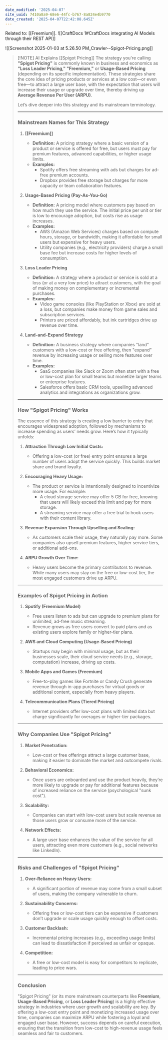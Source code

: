 ```yaml
---
date_modified: '2025-04-07'
site_uuid: 7410a8a9-68e6-44fc-b767-8a824e4b9770
date_created: '2025-04-07T22:42:08.645Z'
---
```


Related to: [[Freemium]].
![[CraftDocs 1#CraftDocs integrating AI Models through their REST API]]

![[Screenshot 2025-01-03 at 5.26.50 PM_Crawler--Spigot-Pricing.png]]

> [!NOTE] AI Explains [[Spigot Pricing]]
> The strategy you're calling **"Spigot Pricing"** is commonly known in business and economics as **"Loss Leader Pricing," "Freemium,"** or **Usage-Based Pricing** (depending on its specific implementation). These strategies share the core idea of pricing products or services at a low cost—or even free—to attract a large user base, with the expectation that users will increase their usage or upgrade over time, thereby driving up **Average Revenue Per User (ARPU)**.
> 
> Let’s dive deeper into this strategy and its mainstream terminology.
> 
> ---
> 
> ### **Mainstream Names for This Strategy**
> 
> 1. **[[Freemium]]**
>     
>     - **Definition:** A pricing strategy where a basic version of a product or service is offered for free, but users must pay for premium features, advanced capabilities, or higher usage limits.
>     - **Examples:**
>         - Spotify offers free streaming with ads but charges for ad-free premium accounts.
>         - Dropbox provides free storage but charges for more capacity or team collaboration features.
> 2. **Usage-Based Pricing (Pay-As-You-Go)**
>     
>     - **Definition:** A pricing model where customers pay based on how much they use the service. The initial price per unit or tier is low to encourage adoption, but costs rise as usage increases.
>     - **Examples:**
>         - AWS (Amazon Web Services) charges based on compute hours, storage, or bandwidth, making it affordable for small users but expensive for heavy users.
>         - Utility companies (e.g., electricity providers) charge a small base fee but increase costs for higher levels of consumption.
> 3. **Loss Leader Pricing**
>     
>     - **Definition:** A strategy where a product or service is sold at a loss (or at a very low price) to attract customers, with the goal of making money on complementary or incremental purchases.
>     - **Examples:**
>         - Video game consoles (like PlayStation or Xbox) are sold at a loss, but companies make money from game sales and subscription services.
>         - Printers are priced affordably, but ink cartridges drive up revenue over time.
> 4. **Land-and-Expand Strategy**
>     
>     - **Definition:** A business strategy where companies "land" customers with a low-cost or free offering, then "expand" revenue by increasing usage or selling more features over time.
>     - **Examples:**
>         - SaaS companies like Slack or Zoom often start with a free or low-cost plan for small teams but monetize larger teams or enterprise features.
>         - Salesforce offers basic CRM tools, upselling advanced analytics and integrations as organizations grow.
> 
> ---
> 
> ### **How "Spigot Pricing" Works**
> 
> The essence of this strategy is creating a low barrier to entry that encourages widespread adoption, followed by mechanisms to increase spending as users’ needs grow. Here’s how it typically unfolds:
> 
> 1. **Attraction Through Low Initial Costs:**
>     
>     - Offering a low-cost (or free) entry point ensures a large number of users adopt the service quickly. This builds market share and brand loyalty.
> 2. **Encouraging Heavy Usage:**
>     
>     - The product or service is intentionally designed to incentivize more usage. For example:
>         - A cloud storage service may offer 5 GB for free, knowing that users will likely exceed this limit and pay for more storage.
>         - A streaming service may offer a free trial to hook users with their content library.
> 3. **Revenue Expansion Through Upselling and Scaling:**
>     
>     - As customers scale their usage, they naturally pay more. Some companies also upsell premium features, higher service tiers, or additional add-ons.
> 4. **ARPU Growth Over Time:**
>     
>     - Heavy users become the primary contributors to revenue. While many users may stay on the free or low-cost tier, the most engaged customers drive up ARPU.
> 
> ---
> 
> ### **Examples of Spigot Pricing in Action**
> 
> 1. **Spotify (Freemium Model)**
>     
>     - Free users listen to ads but can upgrade to premium plans for unlimited, ad-free music streaming.
>     - Revenue grows as free users convert to paid plans and as existing users explore family or higher-tier plans.
> 2. **AWS and Cloud Computing (Usage-Based Pricing)**
>     
>     - Startups may begin with minimal usage, but as their businesses scale, their cloud service needs (e.g., storage, computation) increase, driving up costs.
> 3. **Mobile Apps and Games (Freemium)**
>     
>     - Free-to-play games like Fortnite or Candy Crush generate revenue through in-app purchases for virtual goods or additional content, especially from heavy players.
> 4. **Telecommunication Plans (Tiered Pricing)**
>     
>     - Internet providers offer low-cost plans with limited data but charge significantly for overages or higher-tier packages.
> 
> ---
> 
> ### **Why Companies Use "Spigot Pricing"**
> 
> 1. **Market Penetration:**
>     
>     - Low-cost or free offerings attract a large customer base, making it easier to dominate the market and outcompete rivals.
> 2. **Behavioral Economics:**
>     
>     - Once users are onboarded and use the product heavily, they’re more likely to upgrade or pay for additional features because of increased reliance on the service (psychological "sunk cost").
> 3. **Scalability:**
>     
>     - Companies can start with low-cost users but scale revenue as those users grow or consume more of the service.
> 4. **Network Effects:**
>     
>     - A large user base enhances the value of the service for all users, attracting even more customers (e.g., social networks like LinkedIn).
> 
> ---
> 
> ### **Risks and Challenges of "Spigot Pricing"**
> 
> 1. **Over-Reliance on Heavy Users:**
>     
>     - A significant portion of revenue may come from a small subset of users, making the company vulnerable to churn.
> 2. **Sustainability Concerns:**
>     
>     - Offering free or low-cost tiers can be expensive if customers don’t upgrade or scale usage quickly enough to offset costs.
> 3. **Customer Backlash:**
>     
>     - Incremental pricing increases (e.g., exceeding usage limits) can lead to dissatisfaction if perceived as unfair or opaque.
> 4. **Competition:**
>     
>     - A free or low-cost model is easy for competitors to replicate, leading to price wars.
> 
> ---
> 
> ### **Conclusion**
> 
> "Spigot Pricing" (or its more mainstream counterparts like **Freemium**, **Usage-Based Pricing**, or **Loss Leader Pricing**) is a highly effective strategy in industries where user growth and scalability are key. By offering a low-cost entry point and monetizing increased usage over time, companies can maximize ARPU while fostering a loyal and engaged user base. However, success depends on careful execution, ensuring that the transition from low-cost to high-revenue usage feels seamless and fair to customers.